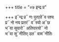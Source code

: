 +++
title = "०७ इन्द्र प्र"

+++
इ᳓न्द्र प्र᳓ णः पुरएते᳓व पश्य  
प्र᳓ नो नय प्रतरं᳓ व᳓स्यो अ᳓छ  
भ᳓वा सुपारो᳓ अतिपारयो᳓ नो  
भ᳓वा सु᳓नीतिर् उत᳓ वाम᳓नीतिः